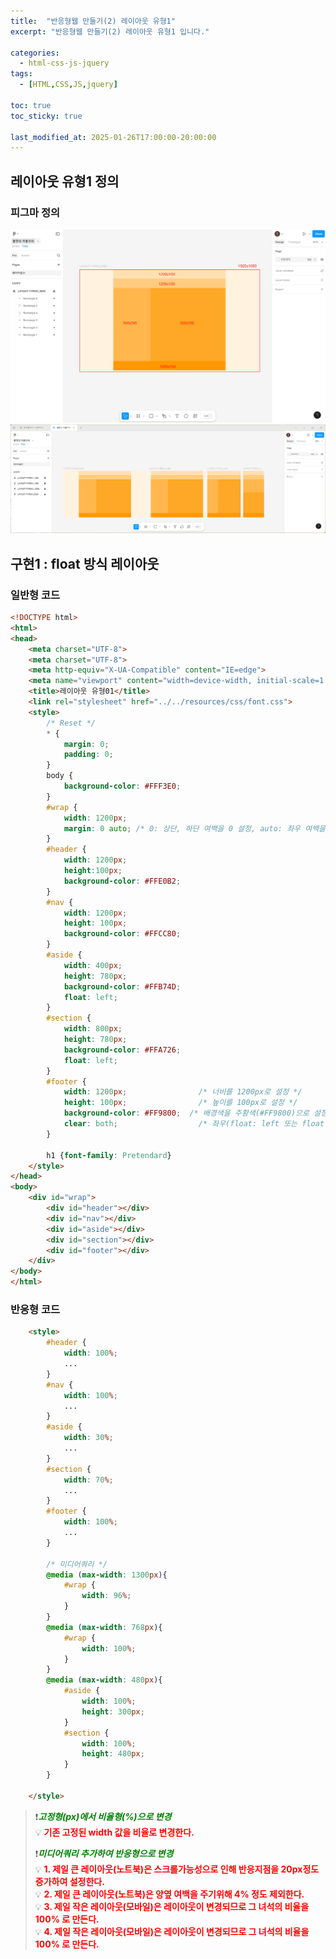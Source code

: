 ```yaml
---
title:  "반응형웹 만들기(2) 레이아웃 유형1"
excerpt: "반응형웹 만들기(2) 레이아웃 유형1 입니다."

categories:
  - html-css-js-jquery
tags:
  - [HTML,CSS,JS,jquery]

toc: true
toc_sticky: true

last_modified_at: 2025-01-26T17:00:00-20:00:00
---
```



## 레이아웃 유형1 정의
### 피그마 정의
![사진1](/assets/images/WebProgramming/HtmlCsssJsJquery/css-dym01.png)
![사진2](/assets/images/WebProgramming/HtmlCsssJsJquery/css-dym02.png)



## 구현1 : float 방식 레이아웃
### 일반형 코드
```html
<!DOCTYPE html>
<html>
<head>
	<meta charset="UTF-8">
	<meta charset="UTF-8">
	<meta http-equiv="X-UA-Compatible" content="IE=edge">
	<meta name="viewport" content="width=device-width, initial-scale=1.0">
	<title>레이아웃 유형01</title>
	<link rel="stylesheet" href="../../resources/css/font.css">
	<style>
		/* Reset */
		* {
            margin: 0;
            padding: 0;
        }	
		body {
			background-color: #FFF3E0;
		}
		#wrap {
			width: 1200px;
			margin: 0 auto; /* 0: 상단, 하단 여백을 0 설정, auto: 좌우 여백을 자동으로 계산. '컨테이너의 너비를 기준, 요소를 수평으로 가운데 정렬' 함. margin: 0 auto;가 동작하려면 요소에 명시적인 너비(width)가 설정되어 있어야 합니다. width가 없으면 요소가 컨테이너의 너비를 모두 차지하므로 좌우 여백을 계산할 공간이 없게 됩니다. */
		}
		#header {
			width: 1200px;
			height:100px;
			background-color: #FFE0B2;
		}
		#nav {
			width: 1200px;
			height: 100px;
			background-color: #FFCC80;
		}	
        #aside {
            width: 400px;
            height: 780px;
            background-color: #FFB74D;
            float: left;
        }
        #section {
            width: 800px;
            height: 780px;
            background-color: #FFA726;
            float: left;
        }
		#footer {
		    width: 1200px;                /* 너비를 1200px로 설정 */
		    height: 100px;                /* 높이를 100px로 설정 */
		    background-color: #FF9800;  /* 배경색을 주황색(#FF9800)으로 설정 */
		    clear: both;                  /* 좌우(float: left 또는 float: right)로 부유된 요소를 제거 : float 속성으로 정렬된 요소들 때문에 레이아웃이 깨진다. clear 속성은 이런 상황에서 다음 요소가 부유된 요소의 영향을 받지 않고 정상적으로 배치되도록 한다.*/
		}
		
		h1 {font-family: Pretendard}
	</style>
</head>
<body>
	<div id="wrap">
        <div id="header"></div>
        <div id="nav"></div>
        <div id="aside"></div>
        <div id="section"></div>
        <div id="footer"></div>
	</div>
</body>
</html>

```

### 반응형 코드
```html
	<style>
        #header {
            width: 100%;
            ...
        }
        #nav {
            width: 100%;
            ...
        }
        #aside {
            width: 30%;
            ...
        }
        #section {
            width: 70%;
            ...
        }
        #footer {
            width: 100%;
            ...
		}

		/* 미디어쿼리 */
        @media (max-width: 1300px){
            #wrap {
                width: 96%;
            }
        }
        @media (max-width: 768px){
            #wrap {
                width: 100%;
            }
        }
        @media (max-width: 480px){
            #aside {
                width: 100%;
                height: 300px;
            }
            #section { 
                width: 100%;
                height: 480px;
            }
        }

	</style>

```

> ❗<span style='color:green'><b><I>***고정형(px)에서 비율형(%)으로 변경***</I></b></span>  
> 💡 <span style='color:red'>**기존 고정된 width 값을 비율로 변경한다.**</span>  
>   
> ❗<span style='color:green'><b><I>***미디어쿼리 추가하여 반응형으로 변경***</I></b></span>  
> 💡 <span style='color:red'>**1. 제일 큰 레이아웃(노트북)은 스크롤가능성으로 인해 반응지점을 20px정도 증가하여 설정한다.**</span>  
> 💡 <span style='color:red'>**2. 제일 큰 레이아웃(노트북)은 양옆 여백을 주기위해 4% 정도 제외한다.**</span>  
> 💡 <span style='color:red'>**3. 제일 작은 레이아웃(모바일)은 레이아웃이 변경되므로 그 녀석의 비율을 100% 로 만든다.**</span>  
> 💡 <span style='color:red'>**4. 제일 작은 레이아웃(모바일)은 레이아웃이 변경되므로 그 녀석의 비율을 100% 로 만든다.**</span>  